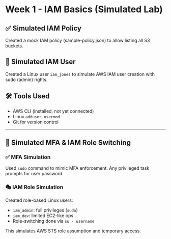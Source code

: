 # Week 1 - IAM Basics (Simulated Lab)

## ✅ Simulated IAM Policy
Created a mock IAM policy (sample-policy.json) to allow listing all S3 buckets.

## 👤 Simulated IAM User
Created a Linux user `iam_jones` to simulate AWS IAM user creation with sudo (admin) rights.

## 🛠 Tools Used
- AWS CLI (installed, not yet connected)
- Linux `adduser`, `usermod`
- Git for version control

---

## 🔐 Simulated MFA & IAM Role Switching

### ✅ MFA Simulation
Used `sudo` command to mimic MFA enforcement. Any privileged task prompts for user password.

### 🎭 IAM Role Simulation
Created role-based Linux users:
- `iam_admin`: full privileges (`sudo`)
- `iam_dev`: limited EC2-like ops
- Role-switching done via `su - username`

This simulates AWS STS role assumption and temporary access.
